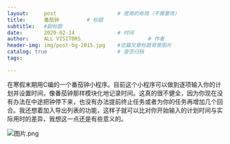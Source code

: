 ```yaml
---
layout:     post                    # 使用的布局（不需要改）
title:      番茄钟         # 标题 
subtitle:   #副标题
date:       2020-02-14              # 时间
author:     ALL VISITORS                      # 作者
header-img: img/post-bg-2015.jpg    #这篇文章标题背景图片
catalog: true                       # 是否归档
tags: 

---
```

在寒假末期用C编的一个番茄钟小程序。目前这个小程序可以做到逐项输入你的计划并设置时间，像番茄钟那样模块化地记录时间。这真的很不健全，因为你现在没有办法在中途把钟停下来，也没有办法提前终止任务或者为你的任务再增加几个回合。我还想着加入导出列表的功能，这样子就可以比对你开始输入的计划时间与实际用时的差异，我想这一点还是有些意义的。
 
 ![图片.png](https://i.loli.net/2020/02/14/MthIkTJjwPiR8Nc.png)



